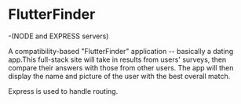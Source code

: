 # FlutterFinder
-(NODE and EXPRESS servers)

A compatibility-based "FlutterFinder" application -- basically a dating app.This full-stack site will take in results from users' surveys, then compare their answers with those from other users. The app will then display the name and picture of the user with the best overall match.

Express is used to handle routing. 